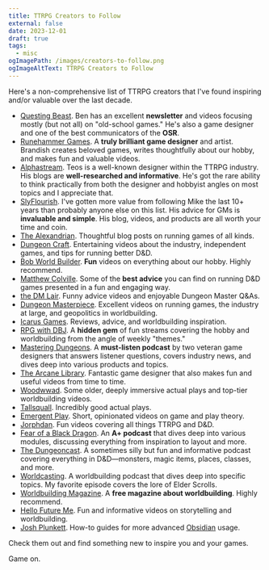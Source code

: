 ```yaml
---
title: TTRPG Creators to Follow
external: false
date: 2023-12-01
draft: true
tags:
  - misc
ogImagePath: /images/creators-to-follow.png
ogImageAltText: TTRPG Creators to Follow
---
```


Here's a non-comprehensive list of TTRPG creators that I've found inspiring and/or valuable over the last decade.

- [Questing Beast](https://www.youtube.com/@QuestingBeast). Ben has an excellent **newsletter** and videos focusing mostly (but not all) on "old-school games." He's also a game designer and one of the best communicators of the **OSR**.
- [Runehammer Games](https://www.runehammer.online). A **truly brilliant game designer** and artist. Brandish creates beloved games, writes thoughtfully about our hobby, and makes fun and valuable videos. 
- [Alphastream](https://alphastream.org). Teos is a well-known designer within the TTRPG industry. His blogs are **well-researched and informative**. He's got the rare ability to think practically from both the designer and hobbyist angles on most topics and I appreciate that.
- [SlyFlourish](https://slyflourish.com). I've gotten more value from following Mike the last 10+ years than probably anyone else on this list. His advice for GMs is **invaluable and simple**. His blog, videos, and products are all worth your time and coin.
- [The Alexandrian](https://thealexandrian.net). Thoughtful blog posts on running games of all kinds. 
- [Dungeon Craft](https://www.youtube.com/@DUNGEONCRAFT1). Entertaining videos about the industry, independent games, and tips for running better D&D.
- [Bob World Builder](https://www.youtube.com/@BobWorldBuilder). **Fun** videos on everything about our hobby. Highly recommend.
- [Matthew Colville](https://www.youtube.com/@mcolville). Some of the **best advice** you can find on running D&D games presented in a fun and engaging way.
- [the DM Lair](https://www.youtube.com/@theDMLair). Funny advice videos and enjoyable Dungeon Master Q&As.
- [Dungeon Masterpiece](https://www.youtube.com/@DungeonMasterpiece). Excellent videos on running games, the industry at large, and geopolitics in worldbuilding.
- [Icarus Games](https://www.youtube.com/@IcarusGames). Reviews, advice, and worldbuilding inspiration.
- [RPG with DBJ](https://www.youtube.com/@RPGwithDBJ). A **hidden gem** of fun streams covering the hobby and worldbuilding from the angle of weekly "themes."
- [Mastering Dungeons](https://www.youtube.com/@masteringdungeons). A **must-listen podcast** by two veteran game designers that answers listener questions, covers industry news, and dives deep into various products and topics.
- [The Arcane Library](https://www.youtube.com/@TheArcaneLibrary). Fantastic game designer that also makes fun and useful videos from time to time.
- [Woodwwad](https://www.youtube.com/@woodwwad). Some older, deeply immersive actual plays and top-tier worldbuilding videos.
- [Tallsquall](https://www.youtube.com/@Tallsquall). Incredibly good actual plays.
- [Emergent Play](https://www.youtube.com/@EmergentPlay). Short, opinionated videos on game and play theory.
- [Jorphdan](https://www.youtube.com/@Jorphdan). Fun videos covering all things TTRPG and D&D.
- [Fear of a Black Dragon](https://www.gauntlet-rpg.com/fear-of-a-black-dragon). An **A+ podcast** that dives deep into various modules, discussing everything from inspiration to layout and more.
- [The Dungeoncast](https://www.youtube.com/@Thedungeoncast). A sometimes silly but fun and informative podcast covering everything in D&D—monsters, magic items, places, classes, and more.
- [Worldcasting](https://www.worldbuildingmagazine.com/worldcasting/). A worldbuilding podcast that dives deep into specific topics. My favorite episode covers the lore of Elder Scrolls.
- [Worldbuilding Magazine](https://www.worldbuildingmagazine.com). A **free magazine about worldbuilding**. Highly recommend.
- [Hello Future Me](https://www.youtube.com/@HelloFutureMe). Fun and informative videos on storytelling and worldbuilding.
- [Josh Plunkett](https://www.youtube.com/@JoshPlunkett). How-to guides for more advanced [Obsidian](/blog/getting-started-with-obsidian-dnd) usage.

Check them out and find something new to inspire you and your games.

Game on.